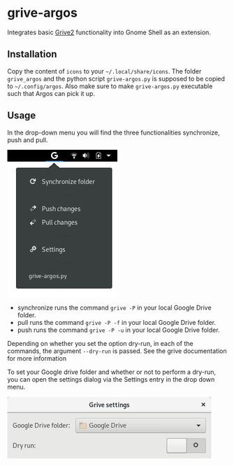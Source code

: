 # grive-argos

Integrates basic [Grive2](https://github.com/vitalif/grive2) functionality into Gnome Shell as an extension.

## Installation

Copy the content of `icons` to your `~/.local/share/icons`. The folder `grive_argos` and the python script `grive-argos.py` is supposed to be copied to `~/.config/argos`. Also make sure to make `grive-argos.py` executable such that Argos can pick it up.

## Usage

In the drop-down menu you will find the three functionalities synchronize, push and pull.

![Shell extension](images/dropdown.png)

* synchronize runs the command `grive -P` in your local Google Drive folder.
* pull runs the command `grive -P -f` in your local Google Drive folder.
* push runs the command `grive -P -u` in your local Google Drive folder.

Depending on whether you set the option dry-run, in each of the commands, the argument `--dry-run` is passed.
See the grive documentation for more information

To set your Google drive folder and whether or not to perform a dry-run, you can open the settings dialog via the
Settings entry in the drop down menu.

![Shell extension](images/settings.png)
